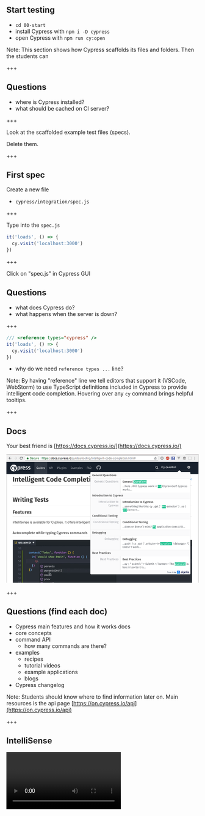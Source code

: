 ## Start testing

- `cd 00-start`
- install Cypress with `npm i -D cypress`
- open Cypress with `npm run cy:open`

Note:
This section shows how Cypress scaffolds its files and folders. Then the students can

+++

## Questions

- where is Cypress installed?
- what should be cached on CI server?

+++

Look at the scaffolded example test files (specs).

Delete them.

+++

## First spec

Create a new file

- `cypress/integration/spec.js`

+++

Type into the `spec.js`

```javascript
it('loads', () => {
  cy.visit('localhost:3000')
})
```

+++

Click on "spec.js" in Cypress GUI

## Questions

- what does Cypress do?
- what happens when the server is down?

+++

```javascript
/// <reference types="cypress" />
it('loads', () => {
  cy.visit('localhost:3000')
})
```

- why do we need `reference types ...` line?

Note:
By having "reference" line we tell editors that support it (VSCode, WebStorm) to use TypeScript definitions included in Cypress to provide intelligent code completion. Hovering over any `cy` command brings helpful tooltips.

+++

## Docs

Your best friend is [https://docs.cypress.io/](https://docs.cypress.io/)

![Doc search](todomvc/img/docs-search.png)

+++

## Questions (find each doc)

- Cypress main features and how it works docs
- core concepts
- command API
  - how many commands are there?
- examples
  - recipes
  - tutorial videos
  - example applications
  - blogs
- Cypress changelog

Note:
Students should know where to find information later on. Main resources is the api page [https://on.cypress.io/api](https://on.cypress.io/api)

+++

## IntelliSense

![IntelliSense in VSCode](https://docs.cypress.io/img/snippets/intellisense-setup.a748a413.mp4)
